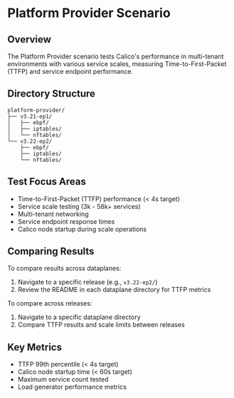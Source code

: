 # Platform Provider Scenario

## Overview

The Platform Provider scenario tests Calico's performance in multi-tenant environments with various service scales, measuring Time-to-First-Packet (TTFP) and service endpoint performance.

## Directory Structure

```
platform-provider/
├── v3.21-ep1/
│   ├── ebpf/
│   ├── iptables/
│   └── nftables/
└── v3.22-ep2/
    ├── ebpf/
    ├── iptables/
    └── nftables/
```

## Test Focus Areas

- Time-to-First-Packet (TTFP) performance (< 4s target)
- Service scale testing (3k - 58k+ services)
- Multi-tenant networking
- Service endpoint response times
- Calico node startup during scale operations

## Comparing Results

To compare results across dataplanes:
1. Navigate to a specific release (e.g., `v3.22-ep2/`)
2. Review the README in each dataplane directory for TTFP metrics

To compare across releases:
1. Navigate to a specific dataplane directory
2. Compare TTFP results and scale limits between releases

## Key Metrics

- TTFP 99th percentile (< 4s target)
- Calico node startup time (< 60s target)
- Maximum service count tested
- Load generator performance metrics

